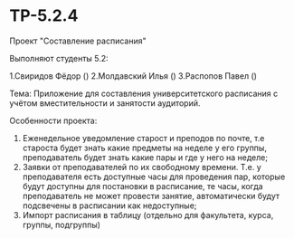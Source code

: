 # TP-5.2.4
Проект "Составление расписания"

Выполняют студенты 5.2:

1.Свиридов Фёдор ()
2.Молдавский Илья ()
3.Распопов Павел ()

Тема: Приложение для составления университетского расписания с учётом вместительности и занятости аудиторий.

Особенности проекта:
1) Еженедельное уведомление старост и преподов по почте, т.е староста будет знать какие предметы на неделе у его группы, преподаватель будет знать какие пары и где у него на неделе; 
2) Заявки от преподавателей по их свободному времени. Т.е. у преподавателя есть доступные часы для проведения пар, которые будут доступны для постановки в расписание, те часы, когда преподаватель не может провести занятие, автоматически будут подсвечены в расписании как недоступные; 
3) Импорт расписания в таблицу (отдельно для факультета, курса, группы, подгруппы)

